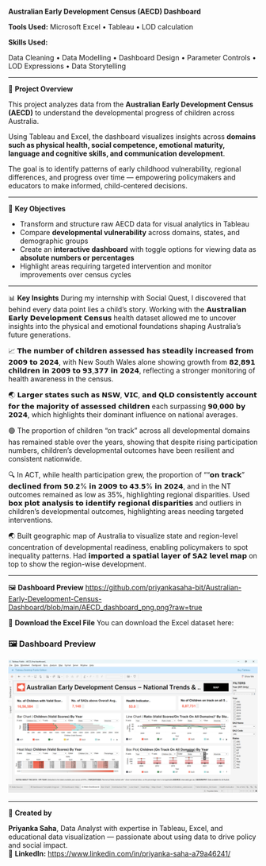 **Australian Early Development Census (AECD) Dashboard**

**Tools Used:**
Microsoft Excel • Tableau • LOD calculation

**Skills Used:** 

Data Cleaning • Data Modelling • Dashboard Design • Parameter Controls • LOD Expressions • Data Storytelling  

---

📖 **Project Overview**

This project analyzes data from the **Australian Early Development Census (AECD)** to understand the developmental progress of children across Australia.  

Using Tableau and Excel, the dashboard visualizes insights across **domains such as physical health, social competence, emotional maturity, language and cognitive skills, and communication development**.  

The goal is to identify patterns of early childhood vulnerability, regional differences, and progress over time — empowering policymakers and educators to make informed, child-centered decisions.

---

🎯 **Key Objectives**
- Transform and structure raw AECD data for visual analytics in Tableau  
- Compare **developmental vulnerability** across domains, states, and demographic groups  
- Create an **interactive dashboard** with toggle options for viewing data as **absolute numbers or percentages**  
- Highlight areas requiring targeted intervention and monitor improvements over census cycles  

---

📊 **Key Insights**
During my internship with Social Quest, I discovered that behind every data point lies a child’s story. Working with the 𝗔𝘂𝘀𝘁𝗿𝗮𝗹𝗶𝗮𝗻 𝗘𝗮𝗿𝗹𝘆 𝗗𝗲𝘃𝗲𝗹𝗼𝗽𝗺𝗲𝗻𝘁 𝗖𝗲𝗻𝘀𝘂𝘀 health dataset allowed me to uncover insights into the physical and emotional foundations shaping Australia’s future generations.

📈 𝗧𝗵𝗲 𝗻𝘂𝗺𝗯𝗲𝗿 𝗼𝗳 𝗰𝗵𝗶𝗹𝗱𝗿𝗲𝗻 𝗮𝘀𝘀𝗲𝘀𝘀𝗲𝗱 𝗵𝗮𝘀 𝘀𝘁𝗲𝗮𝗱𝗶𝗹𝘆 𝗶𝗻𝗰𝗿𝗲𝗮𝘀𝗲𝗱 𝗳𝗿𝗼𝗺 𝟮𝟬𝟬𝟵 𝘁𝗼 𝟮𝟬𝟮𝟰, with New South Wales alone showing growth from 𝟴𝟮,𝟴𝟵𝟭 𝗰𝗵𝗶𝗹𝗱𝗿𝗲𝗻 𝗶𝗻 𝟮𝟬𝟬𝟵 𝘁𝗼 𝟵𝟯,𝟯𝟳𝟳 𝗶𝗻 𝟮𝟬𝟮𝟰, reflecting a stronger monitoring of health awareness in the census.

🌏 𝗟𝗮𝗿𝗴𝗲𝗿 𝘀𝘁𝗮𝘁𝗲𝘀 𝘀𝘂𝗰𝗵 𝗮𝘀 𝗡𝗦𝗪, 𝗩𝗜𝗖, 𝗮𝗻𝗱 𝗤𝗟𝗗 𝗰𝗼𝗻𝘀𝗶𝘀𝘁𝗲𝗻𝘁𝗹𝘆 𝗮𝗰𝗰𝗼𝘂𝗻𝘁 𝗳𝗼𝗿 𝘁𝗵𝗲 𝗺𝗮𝗷𝗼𝗿𝗶𝘁𝘆 𝗼𝗳 𝗮𝘀𝘀𝗲𝘀𝘀𝗲𝗱 𝗰𝗵𝗶𝗹𝗱𝗿𝗲𝗻 each surpassing 𝟵𝟬,𝟬𝟬𝟬 𝗯𝘆 𝟮𝟬𝟮𝟰, which highlights their dominant influence on national averages.

🟢 The proportion of children “on track” across all developmental domains has remained stable over the years, showing that despite rising participation numbers, children’s developmental outcomes have been resilient and consistent nationwide.

🔍 In ACT, while health participation grew, the proportion of ““𝗼𝗻 𝘁𝗿𝗮𝗰𝗸” 𝗱𝗲𝗰𝗹𝗶𝗻𝗲𝗱 𝗳𝗿𝗼𝗺 𝟱𝟬.𝟮% 𝗶𝗻 𝟮𝟬𝟬𝟵 𝘁𝗼 𝟰𝟯.𝟱% 𝗶𝗻 𝟮𝟬𝟮𝟰, and in the NT outcomes remained as low as 35%, highlighting regional disparities. Used 𝗯𝗼𝘅 𝗽𝗹𝗼𝘁 𝗮𝗻𝗮𝗹𝘆𝘀𝗶𝘀 𝘁𝗼 𝗶𝗱𝗲𝗻𝘁𝗶𝗳𝘆 𝗿𝗲𝗴𝗶𝗼𝗻𝗮𝗹 𝗱𝗶𝘀𝗽𝗮𝗿𝗶𝘁𝗶𝗲𝘀 and outliers in children’s developmental outcomes, highlighting areas needing targeted interventions.

🌏 Built geographic map of Australia to visualize state and region-level concentration of developmental readiness, enabling policymakers to spot inequality patterns. Had 𝗶𝗺𝗽𝗼𝗿𝘁𝗲𝗱 𝗮 𝘀𝗽𝗮𝘁𝗶𝗮𝗹 𝗹𝗮𝘆𝗲𝗿 𝗼𝗳 𝗦𝗔𝟮 𝗹𝗲𝘃𝗲𝗹 𝗺𝗮𝗽 on top to show the region-wise development.

---

🖼️ **Dashboard Preview**
https://github.com/priyankasaha-bit/Australian-Early-Development-Census-Dashboard/blob/main/AECD_dashboard_png.png?raw=true

📂 **Download the Excel File**
You can download the Excel dataset here:  
### 🖼️ Dashboard Preview
![AECD Dashboard](https://github.com/priyankasaha-bit/Australian-Early-Development-Census-Dashboard/blob/main/AECD_dashboard_png.png?raw=true)

---

💬 **Created by**
 
 **Priyanka Saha**, Data Analyst with expertise in Tableau, Excel, and educational data visualization — passionate about using data to drive policy and social impact.  
📧 **LinkedIn:** https://www.linkedin.com/in/priyanka-saha-a79a46241/
